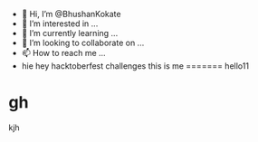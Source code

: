 - 👋 Hi, I’m @BhushanKokate
- 👀 I’m interested in ...
- 🌱 I’m currently learning ...
- 💞️ I’m looking to collaborate on ...
- 📫 How to reach me ...
- hie
hey
hacktoberfest challenges
this is me
=======
hello11

<!---
BhushanKokate/BhushanKokate is a ✨ special ✨ repository because its `README.md` (this file) appears on your GitHub profile.
You can click the Preview link to take a look at your changes.
--->

gh
=======
kjh

